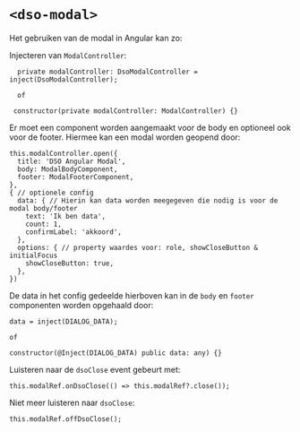 # `<dso-modal>`

Het gebruiken van de modal in Angular kan zo:

Injecteren van `ModalController`:

```
  private modalController: DsoModalController = inject(DsoModalController);

  of

 constructor(private modalController: ModalController) {}
```

Er moet een component worden aangemaakt voor de body en optioneel ook voor de footer. Hiermee kan een modal worden geopend door:

```
this.modalController.open({
  title: 'DSO Angular Modal',
  body: ModalBodyComponent,
  footer: ModalFooterComponent,
},
{ // optionele config
  data: { // Hierin kan data worden meegegeven die nodig is voor de modal body/footer
    text: 'Ik ben data',
    count: 1,
    confirmLabel: 'akkoord',
  },
  options: { // property waardes voor: role, showCloseButton & initialFocus
    showCloseButton: true,
  },
})
```

De data in het config gedeelde hierboven kan in de `body` en `footer` componenten worden opgehaald door:

```
data = inject(DIALOG_DATA);

of

constructor(@Inject(DIALOG_DATA) public data: any) {}
```

Luisteren naar de `dsoClose` event gebeurt met:

```
this.modalRef.onDsoClose(() => this.modalRef?.close());
```

Niet meer luisteren naar `dsoClose`:

```
this.modalRef.offDsoClose();
```
